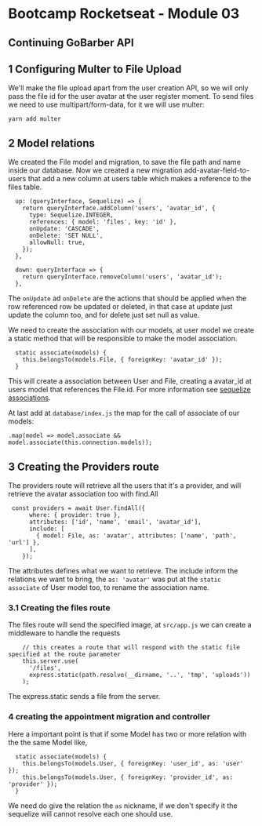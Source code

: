 # Bootcamp Rocketseat - Module 03

## Continuing GoBarber API

## 1 Configuring Multer to File Upload

We'll make the file upload apart from the user creation API, so we will only pass the file id for the user avatar at the user register moment. To send files we need to use multipart/form-data, for it we will use multer:

    yarn add multer

## 2 Model relations

We created the File model and migration, to save the file path and name inside our database. Now we created a new migration add-avatar-field-to-users that add a new column at users table which makes a reference to the files table.

```JS
  up: (queryInterface, Sequelize) => {
    return queryInterface.addColumn('users', 'avatar_id', {
      type: Sequelize.INTEGER,
      references: { model: 'files', key: 'id' },
      onUpdate: 'CASCADE',
      onDelete: 'SET NULL',
      allowNull: true,
    });
  },

  down: queryInterface => {
    return queryInterface.removeColumn('users', 'avatar_id');
  },
```

The `onUpdate` ad `onDelete` are the actions that should be applied when the row referenced row be updated or deleted, in that case at update just update the column too, and for delete just set null as value.

We need to create the association with our models, at user model we create a static method that will be responsible to make the model association.

```JS
  static associate(models) {
    this.belongsTo(models.File, { foreignKey: 'avatar_id' });
  }
```
This will create a association between User and File, creating a avatar_id at users model that references the File.id. For more information see [sequelize associations](https://sequelize.org/master/manual/associations.html).

At last add at `database/index.js` the map for the call of associate of our models:

```JS
.map(model => model.associate && model.associate(this.connection.models));
```
## 3 Creating the Providers route

The providers route will retrieve all the users that it's a provider, and will retrieve the avatar association too with find.All

```JS
 const providers = await User.findAll({
      where: { provider: true },
      attributes: ['id', 'name', 'email', 'avatar_id'],
      include: [
        { model: File, as: 'avatar', attributes: ['name', 'path', 'url'] },
      ],
    });
```

The attributes defines what we want to retrieve. The include inform the relations we want to bring, the `as: 'avatar'` was put at the `static associate` of User model too, to rename the association name.

### 3.1 Creating the files route

The files route will send the specified image, at `src/app.js` we can create a middleware to handle the requests

```JS
    // this creates a route that will respond with the static file specified at the route parameter
    this.server.use(
      '/files',
      express.static(path.resolve(__dirname, '..', 'tmp', 'uploads'))
    );
```

The express.static sends a file from the server.

### 4 creating the appointment migration and controller

Here a important point is that if some Model has two or more relation with the the same Model like,

```JS
  static associate(models) {
    this.belongsTo(models.User, { foreignKey: 'user_id', as: 'user' });
    this.belongsTo(models.User, { foreignKey: 'provider_id', as: 'provider' });
  }
```

We need do give the relation the `as` nickname, if we don't specify it the sequelize will cannot resolve each one should use.
